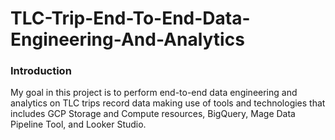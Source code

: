 # TLC-Trip-End-To-End-Data-Engineering-And-Analytics

### Introduction
My goal in this project is to perform end-to-end data engineering and analytics on TLC trips record data making use of tools and technologies that includes GCP Storage and Compute resources, BigQuery, Mage Data Pipeline Tool, and Looker Studio.
